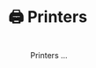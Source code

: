 # 🖨 Printers

<figure><img src="https://media2.giphy.com/media/6k5aYgBKTxe3C/giphy.gif?cid=790b76119354a367e4727061fa771ac2a3d38407966b4e73&#x26;rid=giphy.gif&#x26;ct=g" alt=""><figcaption><p>Printers ...</p></figcaption></figure>
